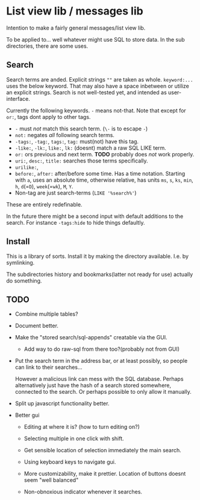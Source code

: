 # List view lib / messages lib

Intention to make a fairly general messages/list view lib.

To be applied to... well whatever might use SQL to store data.
In the sub directories, there are some uses.

## Search
Search terms are anded. Explicit strings `""` are taken as whole.
`keyword:...` uses the below keyword. That may also have a space inbetween
or utilize an explicit strings. Search is not well-tested yet, and intended
as user-interface.

Currently the following keywords. `-` means not-that.
Note that except for `or:`, tags dont apply to other tags.

* `-` must *not* match this search term. (`\-` is to escape `-`)
* `not:` negates *all* following search terms.
* `-tags:`, `-tag:`, `tags:`, `tag:` must(not) have this tag.
* `-like:`, `-lk:`, `like:`, `lk:` (doesnt) match a raw SQL LIKE term.
* `or:` ors previous and next term. **TODO** probably does *not* work properly.
* `uri:`, `desc:`, `title:` searches those terms specifically.
* `urilike:`, 
* `before:`, `after:` after/before some time. Has a time notation. Starting
  with `a`, uses an absolute time, otherwise relative, has units `ms`, `s`, `ks`,
  `min`, `h`, `d`(=`D`), `week`(=`wk`), `M`, `Y`.
* Non-tag are just search-terms (`LIKE '%search%'`)

These are entirely redefinable.

In the future there might be a second input with default additions to the
search. For instance `-tags:hide` to hide things defaultly.

## Install
This is a library of sorts. Install it by making the directory available.
I.e. by symlinking.

The subdirectories history and bookmarks(latter not ready for use)
actually do something.

## TODO

* Combine multiple tables?

* Document better.

* Make the "stored search/sql-appends" creatable via the GUI.

  + Add way to do raw-sql from there too?(probably not from GUI)

* Put the search term in the address bar, or at least possibly, 
  so people can link to their searches...
  
  However a malicious link can mess with the SQL database. Perhaps alternatively
  just have the hash of a search stored somewhere, connected to the search.
  Or perhaps possible to only allow it manually.

* Split up javascript functionality better.

* Better gui

  + Editing at where it is? (how to turn editing on?)

  + Selecting multiple in one click with shift.

  + Get sensible location of selection immediately the main search.

  + Using keyboard keys to navigate gui.

  + More customizability, make it prettier. Location of buttons doesnt seem "well balanced"
  
  + Non-obnoxious indicator whenever it searches.

